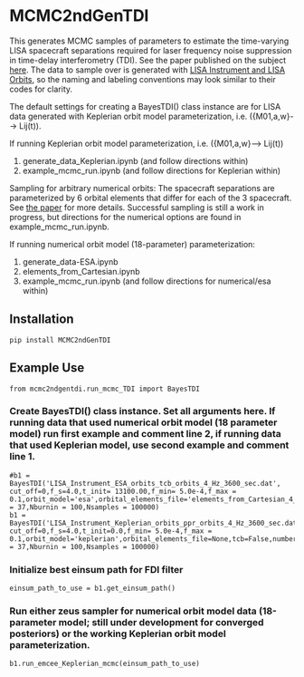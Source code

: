 # MCMC2ndGenTDI

This generates MCMC samples of parameters to estimate the time-varying LISA spacecraft separations required for laser frequency noise suppression in time-delay interferometry (TDI). See the paper published on the subject [here](https://arxiv.org/abs/2305.14186). The data to sample over is generated with [LISA Instrument and LISA Orbits](https://gitlab.in2p3.fr/lisa-simulation/instrument), so the naming and labeling conventions may look similar to their codes for clarity.

The default settings for creating a BayesTDI() class instance are for LISA data generated with Keplerian orbit model parameterization, i.e. ({M01,a,w}--> Lij(t)). 

If running Keplerian orbit model parameterization, i.e. ({M01,a,w}--> Lij(t))

1) generate_data_Keplerian.ipynb (and follow directions within)
2) example_mcmc_run.ipynb (and follow directions for Keplerian within)



Sampling for arbitrary numerical orbits: The spacecraft separations are parameterized by 6 orbital elements that differ for each of the 3 spacecraft. See [the paper](https://arxiv.org/abs/2305.14186) for more details. Successful sampling is still a work in progress, but directions for the numerical options are found in example_mcmc_run.ipynb. 


If running numerical orbit model (18-parameter)  parameterization:

1) generate_data-ESA.ipynb
2) elements_from_Cartesian.ipynb
3) example_mcmc_run.ipynb (and follow directions for numerical/esa within)

## Installation

```
pip install MCMC2ndGenTDI
```

## Example Use

```
from mcmc2ndgentdi.run_mcmc_TDI import BayesTDI
```
### Create BayesTDI() class instance. Set all arguments here. If running data that used numerical orbit model (18 parameter model) run first example and comment line 2, if running data that used Keplerian model, use second example and comment line 1.

```
#b1 = BayesTDI('LISA_Instrument_ESA_orbits_tcb_orbits_4_Hz_3600_sec.dat', cut_off=0,f_s=4.0,t_init= 13100.00,f_min= 5.0e-4,f_max = 0.1,orbit_model='esa',orbital_elements_file='elements_from_Cartesian_4_Hz_3600_sec.dat',tcb=True,number_n=7,Nens = 37,Nburnin = 100,Nsamples = 100000)
b1 = BayesTDI('LISA_Instrument_Keplerian_orbits_ppr_orbits_4_Hz_3600_sec.dat', cut_off=0,f_s=4.0,t_init=0.0,f_min= 5.0e-4,f_max = 0.1,orbit_model='keplerian',orbital_elements_file=None,tcb=False,number_n=7,Nens = 37,Nburnin = 100,Nsamples = 100000)
```

### Initialize best einsum path for FDI filter
```
einsum_path_to_use = b1.get_einsum_path()
```

### Run either zeus sampler for numerical orbit model data (18-parameter model; still under development for converged posteriors) or the working Keplerian orbit model parameterization.

```
b1.run_emcee_Keplerian_mcmc(einsum_path_to_use)
```
